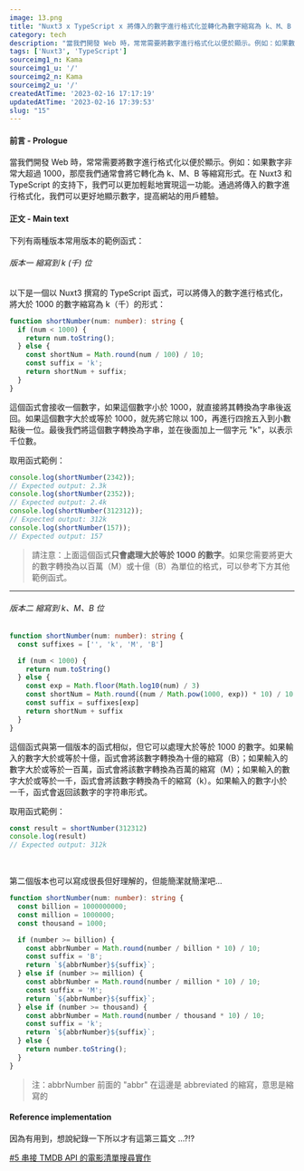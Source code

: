 ```yaml
---
image: 13.png
title: "Nuxt3 x TypeScript x 將傳入的數字進行格式化並轉化為數字縮寫為 k、M、B 格式"
category: tech
description: "當我們開發 Web 時，常常需要將數字進行格式化以便於顯示。例如：如果數字非常大超過 1000，那麼我們通常會將它轉化為 k、M、B 等縮寫形式。"
tags: ['Nuxt3', 'TypeScript']
sourceimg1_n: Kama
sourceimg1_u: '/'
sourceimg2_n: Kama
sourceimg2_u: '/'
createdAtTime: '2023-02-16 17:17:19'
updatedAtTime: '2023-02-16 17:39:53'
slug: "15"
---
```


#### 前言 - Prologue

當我們開發 Web 時，常常需要將數字進行格式化以便於顯示。例如：如果數字非常大超過 1000，那麼我們通常會將它轉化為 k、M、B 等縮寫形式。在 Nuxt3 和 TypeScript 的支持下，我們可以更加輕鬆地實現這一功能。通過將傳入的數字進行格式化，我們可以更好地顯示數字，提高網站的用戶體驗。

#### 正文 - Main text

下列有兩種版本常用版本的範例函式：

###### 版本一 縮寫到 k (千) 位

以下是一個以 Nuxt3 撰寫的 TypeScript 函式，可以將傳入的數字進行格式化，將大於 1000 的數字縮寫為 k（千）的形式：
```ts
function shortNumber(num: number): string {
  if (num < 1000) {
    return num.toString();
  } else {
    const shortNum = Math.round(num / 100) / 10;
    const suffix = 'k';
    return shortNum + suffix;
  }
}
```

這個函式會接收一個數字，如果這個數字小於 1000，就直接將其轉換為字串後返回。如果這個數字大於或等於 1000，就先將它除以 100，再進行四捨五入到小數點後一位。最後我們將這個數字轉換為字串，並在後面加上一個字元 "k"，以表示千位數。

取用函式範例：

```ts
console.log(shortNumber(2342));
// Expected output: 2.3k
console.log(shortNumber(2352));
// Expected output: 2.4k
console.log(shortNumber(312312));
// Expected output: 312k
console.log(shortNumber(157));
// Expected output: 157
```

> 請注意：上面這個函式**只會處理大於等於 1000 的數字**。如果您需要將更大的數字轉換為以百萬（M）或十億（B）為單位的格式，可以參考下方其他範例函式。

---

###### 版本二 縮寫到 k、M、B 位

```ts
function shortNumber(num: number): string {
  const suffixes = ['', 'k', 'M', 'B']

  if (num < 1000) {
    return num.toString()
  } else {
    const exp = Math.floor(Math.log10(num) / 3)
    const shortNum = Math.round((num / Math.pow(1000, exp)) * 10) / 10
    const suffix = suffixes[exp]
    return shortNum + suffix
  }
}
```

這個函式與第一個版本的函式相似，但它可以處理大於等於 1000 的數字。如果輸入的數字大於或等於十億，函式會將該數字轉換為十億的縮寫（B）；如果輸入的數字大於或等於一百萬，函式會將該數字轉換為百萬的縮寫（M）；如果輸入的數字大於或等於一千，函式會將該數字轉換為千的縮寫（k）。如果輸入的數字小於一千，函式會返回該數字的字符串形式。

取用函式範例：

```ts
const result = shortNumber(312312)
console.log(result)
// Expected output: 312k
```

<br/>

第二個版本也可以寫成很長但好理解的，但能簡潔就簡潔吧...

```ts
function shortNumber(num: number): string {
  const billion = 1000000000;
  const million = 1000000;
  const thousand = 1000;

  if (number >= billion) {
    const abbrNumber = Math.round(number / billion * 10) / 10;
    const suffix = 'B';
    return `${abbrNumber}${suffix}`;
  } else if (number >= million) {
    const abbrNumber = Math.round(number / million * 10) / 10;
    const suffix = 'M';
    return `${abbrNumber}${suffix}`;
  } else if (number >= thousand) {
    const abbrNumber = Math.round(number / thousand * 10) / 10;
    const suffix = 'k';
    return `${abbrNumber}${suffix}`;
  } else {
    return number.toString();
  }
}
```
> 注：abbrNumber 前面的 "abbr" 在這邊是 abbreviated 的縮寫，意思是縮寫的

#### Reference implementation

因為有用到，想說紀錄一下所以才有這第三篇文 ...?!?

[#5 串接 TMDB API 的電影清單搜尋實作](portfolio-TMDBMVAPP-MoviesApp)